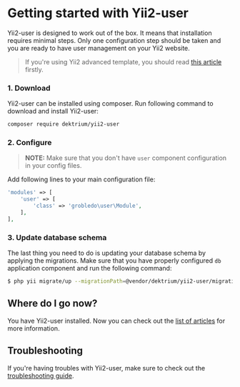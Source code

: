 # Getting started with Yii2-user

Yii2-user is designed to work out of the box. It means that installation requires
minimal steps. Only one configuration step should be taken and you are ready to
have user management on your Yii2 website.

> If you're using Yii2 advanced template, you should read [this article](usage-with-advanced-template.md) firstly.

### 1. Download

Yii2-user can be installed using composer. Run following command to download and
install Yii2-user:

```bash
composer require dektrium/yii2-user
```

### 2. Configure

> **NOTE:** Make sure that you don't have `user` component configuration in your config files.

Add following lines to your main configuration file:

```php
'modules' => [
    'user' => [
        'class' => 'grobledo\user\Module',
    ],
],
```

### 3. Update database schema

The last thing you need to do is updating your database schema by applying the
migrations. Make sure that you have properly configured `db` application component
and run the following command:

```bash
$ php yii migrate/up --migrationPath=@vendor/dektrium/yii2-user/migrations
```

## Where do I go now?

You have Yii2-user installed. Now you can check out the [list of articles](README.md)
for more information.

## Troubleshooting

If you're having troubles with Yii2-user, make sure to check out the 
[troubleshooting guide](troubleshooting.md).
